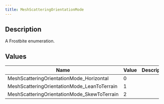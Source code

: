 ```yaml
---
title: MeshScatteringOrientationMode
---
```

## Description

A Frostbite enumeration.

## Values

| Name                                         | Value | Description |
| -------------------------------------------- | ----- | ----------- |
| MeshScatteringOrientationMode\_Horizontal    | 0     |             |
| MeshScatteringOrientationMode\_LeanToTerrain | 1     |             |
| MeshScatteringOrientationMode\_SkewToTerrain | 2     |             |
